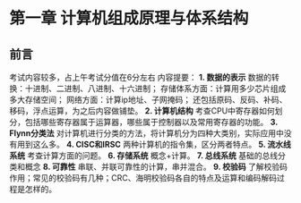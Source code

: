 # 第一章 计算机组成原理与体系结构
## 前言 
考试内容较多，占上午考试分值在6分左右
内容提要：
**1. 数据的表示**
数据的转换：十进制、二进制、八进制、十六进制；
存储体系方面：计算用多少芯片组成多大存储空间；
网络方面：计算ip地址、子网掩码；
还包括原码、反码、补码、移码，浮点运算，为之后内容做铺垫。
**2. 计算机结构**
考查CPU中寄存器如何划分，包括哪些寄存器属于运算器，哪些属于控制器以及常用寄存器的功能。
**3. Flynn分类法**
对计算机进行分类的方法，将计算机分为四种大类别，实际应用中没有用到这么多。
**4. CISC和IRSC**
两种计算机的指令集，区分两者特点。
**5. 流水线系统**
考查计算方面的问题。
**6. 存储系统**
概念+计算。
**7. 总线系统**
基础的总线分类和概念
**8. 可靠性**
串联、并联可靠性的计算，串并混合。
**9. 校验码**
了解校验码作用；常见的校验码有几种；CRC、海明校验码各自的特点及运算和编码解码过程是怎样的。

